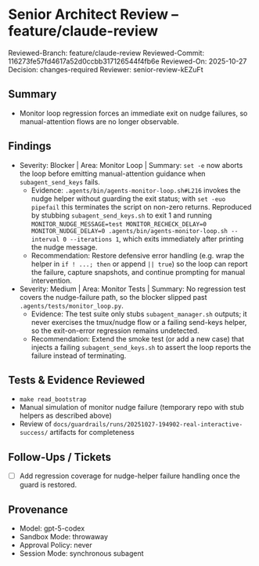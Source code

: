# Senior Architect Review – feature/claude-review

Reviewed-Branch: feature/claude-review
Reviewed-Commit: 116273fe57fd4617a52d0ccbb317126544f4fb6e
Reviewed-On: 2025-10-27
Decision: changes-required
Reviewer: senior-review-kEZuFt

## Summary
- Monitor loop regression forces an immediate exit on nudge failures, so manual-attention flows are no longer observable.

## Findings
- Severity: Blocker | Area: Monitor Loop | Summary: `set -e` now aborts the loop before emitting manual-attention guidance when `subagent_send_keys` fails.
  - Evidence: `.agents/bin/agents-monitor-loop.sh#L216` invokes the nudge helper without guarding the exit status; with `set -euo pipefail` this terminates the script on non-zero returns. Reproduced by stubbing `subagent_send_keys.sh` to exit 1 and running `MONITOR_NUDGE_MESSAGE=test MONITOR_RECHECK_DELAY=0 MONITOR_NUDGE_DELAY=0 .agents/bin/agents-monitor-loop.sh --interval 0 --iterations 1`, which exits immediately after printing the nudge message.
  - Recommendation: Restore defensive error handling (e.g. wrap the helper in `if ! ...; then` or append `|| true`) so the loop can report the failure, capture snapshots, and continue prompting for manual intervention.
- Severity: Medium | Area: Monitor Tests | Summary: No regression test covers the nudge-failure path, so the blocker slipped past `.agents/tests/monitor_loop.py`.
  - Evidence: The test suite only stubs `subagent_manager.sh` outputs; it never exercises the tmux/nudge flow or a failing send-keys helper, so the exit-on-error regression remains undetected.
  - Recommendation: Extend the smoke test (or add a new case) that injects a failing `subagent_send_keys.sh` to assert the loop reports the failure instead of terminating.

## Tests & Evidence Reviewed
- `make read_bootstrap`
- Manual simulation of monitor nudge failure (temporary repo with stub helpers as described above)
- Review of `docs/guardrails/runs/20251027-194902-real-interactive-success/` artifacts for completeness

## Follow-Ups / Tickets
- [ ] Add regression coverage for nudge-helper failure handling once the guard is restored.

## Provenance
- Model: gpt-5-codex
- Sandbox Mode: throwaway
- Approval Policy: never
- Session Mode: synchronous subagent
